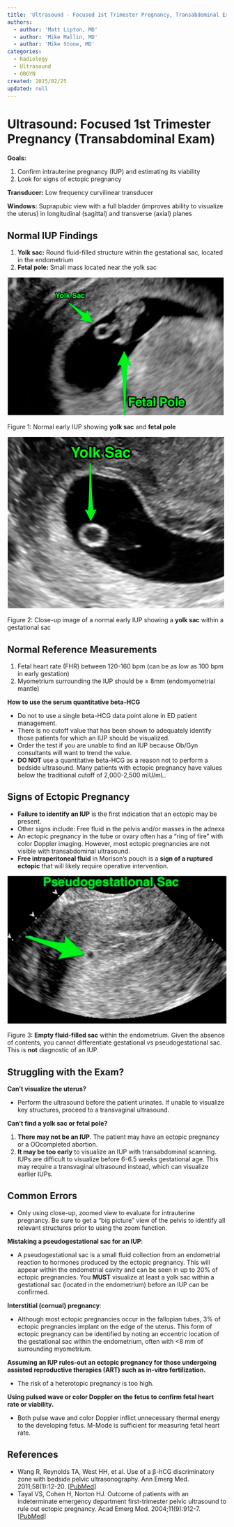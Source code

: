 ```yaml
---
title: 'Ultrasound - Focused 1st Trimester Pregnancy, Transabdominal Exam'
authors:
  - author: 'Matt Lipton, MD'
  - author: 'Mike Mallin, MD'
  - author: 'Mike Stone, MD'
categories:
  - Radiology
  - Ultrasound
  - OBGYN
created: 2015/02/25
updated: null
---
```


# Ultrasound: Focused 1st Trimester Pregnancy (Transabdominal Exam)

**Goals:**

1. Confirm intrauterine pregnancy (IUP) and estimating its viability
2. Look for signs of ectopic pregnancy

**Transducer:** Low frequency curvilinear transducer

**Windows:** Suprapubic view with a full bladder (improves ability to visualize the uterus) in longitudinal (sagittal) and transverse (axial) planes

## Normal IUP Findings

1. **Yolk sac:** Round fluid-filled structure within the gestational sac, located in the endometrium
2. **Fetal pole:** Small mass located near the yolk sac

![Normal early IUP showing yolk sac and fetal pole](media/first-trimester-ultrasound_image-1.png)

Figure 1: Normal early IUP showing **yolk sac** and **fetal pole**

![Close-up image of a normal early IUP showing a yolk sac within a gestational sac](media/first-trimester-ultrasound_image-2.png)

Figure 2: Close-up image of a normal early IUP showing a **yolk sac** within a gestational sac

## Normal Reference Measurements

1. Fetal heart rate (FHR) between 120-160 bpm (can be as low as 100 bpm in early gestation)
2. Myometrium surrounding the IUP should be &ge; 8mm (endomyometrial mantle)

**How to use the serum quantitative beta-HCG**

- Do not to use a single beta-HCG data point alone in ED patient management.
- There is no cutoff value that has been shown to adequately identify those patients for which an IUP should be visualized.
- Order the test if you are unable to find an IUP because Ob/Gyn consultants will want to trend the value. 
- **DO NOT** use a quantitative beta-HCG as a reason not to perform a bedside ultrasound. Many patients with ectopic pregnancy have values below the traditional cutoff of 2,000-2,500 mIU/mL.

## Signs of Ectopic Pregnancy

- **Failure to identify an IUP** is the first indication that an ectopic may be present.
- Other signs include: Free fluid in the pelvis and/or masses in the adnexa
- An ectopic pregnancy in the tube or ovary often has a “ring of fire” with color Doppler imaging. However, most ectopic pregnancies are not visible with transabdominal ultrasound.
- **Free intraperitoneal fluid** in Morison’s pouch is a **sign of a ruptured ectopic** that will likely require operative intervention.

![Empty fluid-filled sac within the endometrium. Given the absence of contents, you cannot differentiate gestational vs pseudogestational sac. This is not diagnostic of an IUP](media/first-trimester-ultrasound_image-3.png)

Figure 3: **Empty fluid-filled sac** within the endometrium. Given the absence of contents, you cannot differentiate gestational vs pseudogestational sac. This is **not** diagnostic of an IUP.

## Struggling with the Exam?

**Can’t visualize the uterus?**

- Perform the ultrasound before the patient urinates. If unable to visualize key structures, proceed to a transvaginal ultrasound.

**Can’t find a yolk sac or fetal pole?**

1. **There may not be an IUP**. The patient may have an ectopic pregnancy or a OOcompleted abortion.
2. **It may be too early** to visualize an IUP with transabdominal scanning. IUPs are difficult to visualize before 6-6.5 weeks gestational age. This may require a transvaginal ultrasound instead, which can visualize earlier IUPs.

## Common Errors

- Only using close-up, zoomed view to evaluate for intrauterine pregnancy. Be sure to get a “big picture” view of the pelvis to identify all relevant structures prior to using the zoom function.

**Mistaking a pseudogestational sac for an IUP**: 

- A pseudogestational sac is a small fluid collection from an endometrial reaction to hormones produced by the ectopic pregnancy. This will appear within the endometrial cavity and can be seen in up to 20% of ectopic pregnancies. You **MUST** visualize at least a yolk sac within a gestational sac (located in the endometrium) before an IUP can be confirmed.

**Interstitial (cornual) pregnancy**: 

- Although most ectopic pregnancies occur in the fallopian tubes, 3% of ectopic pregnancies implant on the edge of the uterus. This form of ectopic pregnancy can be identified by noting an eccentric location of the gestational sac within the endometrium, often with &lt;8 mm of surrounding myometrium.

**Assuming an IUP rules-out an ectopic pregnancy for those undergoing assisted reproductive therapies (ART) such as in-vitro fertilization.** 

- The risk of a heterotopic pregnancy is too high.

**Using pulsed wave or color Doppler on the fetus to confirm fetal heart rate or viability.** 

- Both pulse wave and color Doppler inflict unnecessary thermal energy to the developing fetus. M-Mode is sufficient for measuring fetal heart rate.

## References

- Wang R, Reynolds TA, West HH, et al. Use of a β-hCG discriminatory zone with bedside pelvic ultrasonography. Ann Emerg Med. 2011;58(1):12-20. [[PubMed](http://www.ncbi.nlm.nih.gov/pubmed/?term=Use+of+a+%CE%B2-hCG+discriminatory+zone+with+bedside+pelvic+ultrasonography.)]
- Tayal VS, Cohen H, Norton HJ. Outcome of patients with an indeterminate emergency department first-trimester pelvic ultrasound to rule out ectopic pregnancy. Acad Emerg Med. 2004;11(9):912-7. [[PubMed](http://www.ncbi.nlm.nih.gov/pubmed/15347539)]
